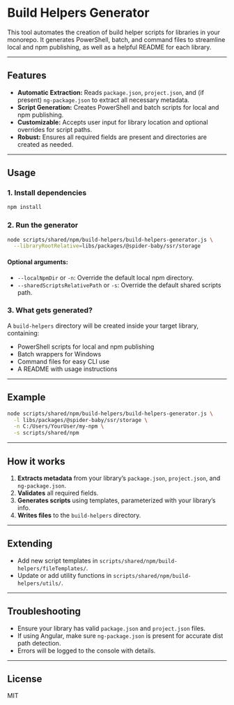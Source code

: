 # Build Helpers Generator

This tool automates the creation of build helper scripts for libraries in your monorepo. It generates PowerShell, batch, and command files to streamline local and npm publishing, as well as a helpful README for each library.

---

## Features

- **Automatic Extraction:** Reads `package.json`, `project.json`, and (if present) `ng-package.json` to extract all necessary metadata.
- **Script Generation:** Creates PowerShell and batch scripts for local and npm publishing.
- **Customizable:** Accepts user input for library location and optional overrides for script paths.
- **Robust:** Ensures all required fields are present and directories are created as needed.

---

## Usage

### 1. **Install dependencies**

```sh
npm install
```

### 2. **Run the generator**

```sh
node scripts/shared/npm/build-helpers/build-helpers-generator.js \
  --libraryRootRelative=libs/packages/@spider-baby/ssr/storage
```

#### **Optional arguments:**

- `--localNpmDir` or `-n`: Override the default local npm directory.
- `--sharedScriptsRelativePath` or `-s`: Override the default shared scripts path.

### 3. **What gets generated?**

A `build-helpers` directory will be created inside your target library, containing:
- PowerShell scripts for local and npm publishing
- Batch wrappers for Windows
- Command files for easy CLI use
- A README with usage instructions

---

## Example

```sh
node scripts/shared/npm/build-helpers/build-helpers-generator.js \
  -l libs/packages/@spider-baby/ssr/storage \
  -n C:/Users/YourUser/my-npm \
  -s scripts/shared/npm
```

---

## How it works

1. **Extracts metadata** from your library’s `package.json`, `project.json`, and `ng-package.json`.
2. **Validates** all required fields.
3. **Generates scripts** using templates, parameterized with your library’s info.
4. **Writes files** to the `build-helpers` directory.

---

## Extending

- Add new script templates in `scripts/shared/npm/build-helpers/fileTemplates/`.
- Update or add utility functions in `scripts/shared/npm/build-helpers/utils/`.

---

## Troubleshooting

- Ensure your library has valid `package.json` and `project.json` files.
- If using Angular, make sure `ng-package.json` is present for accurate dist path detection.
- Errors will be logged to the console with details.

---

## License

MIT

